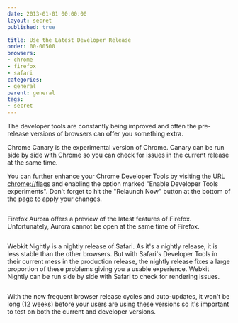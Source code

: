```yaml
---
date: 2013-01-01 00:00:00
layout: secret
published: true

title: Use the Latest Developer Release
order: 00-00500
browsers:
- chrome
- firefox
- safari
categories:
- general
parent: general
tags:
- secret
---
```


<p>The developer tools are constantly being improved and often the pre-release versions of browsers can offer you something extra.</p>

<p class="chrome">Chrome Canary is the experimental version of Chrome. Canary can be run side by side with Chrome so you can check for issues in the current release at the same time.</p>

<p class="chrome">You can further enhance your Chrome Developer Tools by visiting the URL <a href="chrome://flags" target="_blank">chrome://flags</a> and enabling the option marked "Enable Developer Tools experiments". Don't forget to hit the "Relaunch Now" button at the bottom of the page to apply your changes.</p>

<div class="image"><img src="" data-src="/assets/img/chrome-canary.jpg" class="chrome" /></div>

<p class="firefox">Firefox Aurora offers a preview of the latest features of Firefox. Unfortunately, Aurora cannot be open at the same time of Firefox.</p>

<div class="image"><img src="" data-src="/assets/img/firefox-aurora.jpg" class="firefox" /></div>

<p class="safari">Webkit Nightly is a nightly release of Safari. As it's a nightly release, it is less stable than the other browsers. But with Safari's Developer Tools in their current mess in the production release, the nightly release fixes a large proportion of these problems giving you a usable experience. Webkit Nightly can be run side by side with Safari to check for rendering issues.</p>

<div class="image"><img src="" data-src="/assets/img/safari-webkit.jpg" class="safari" /></div>

<p>With the now frequent browser release cycles and auto-updates, it won't be long (12 weeks) before your users are using these versions so it's important to test on both the current and developer versions.</p>